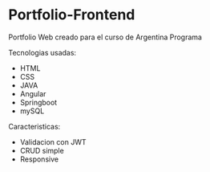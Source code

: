 # Portfolio-Frontend

Portfolio Web creado para el curso de Argentina Programa

Tecnologias usadas:

* HTML
* CSS 
* JAVA
* Angular
* Springboot
* mySQL

Caracteristicas:

* Validacion con JWT
* CRUD simple
* Responsive
